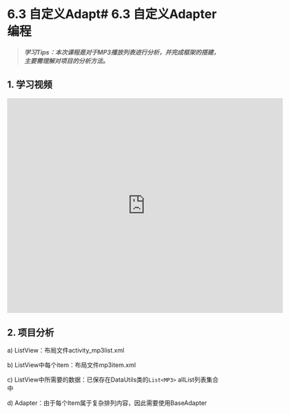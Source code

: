 # 6.3 自定义Adapt# 6.3 自定义Adapter编程

>##### 学习Tips：本次课程是对于MP3播放列表进行分析，并完成框架的搭建，主要需理解对项目的分析方法。

## 1. 学习视频

<iframe frameborder="0" width="640" height="498" src="https://v.qq.com/iframe/player.html?vid=z0180bhmznp&tiny=0&auto=0" allowfullscreen></iframe>

## 2. 项目分析

a) ListView：布局文件activity_mp3list.xml

b) ListView中每个item：布局文件mp3item.xml

c) ListView中所需要的数据：已保存在DataUtils类的`List<MP3>` allList列表集合中

d) Adapter：由于每个Item属于复杂排列内容，因此需要使用BaseAdapter
